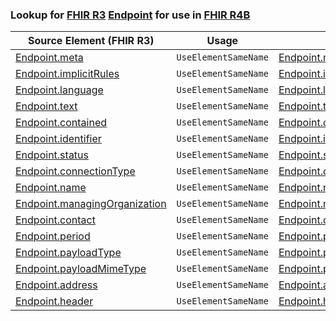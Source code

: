 ### Lookup for [FHIR R3](https://hl7.org/fhir/STU3/) [Endpoint](https://hl7.org/fhir/STU3/Endpoint.html) for use in [FHIR R4B](https://hl7.org/fhir/R4B/)

| Source Element (FHIR R3) | Usage | Target |
| -------------- | ----- | ------ |
| [Endpoint.meta](https://hl7.org/fhir/STU3/Endpoint.html#resource) | `UseElementSameName` | [Endpoint.meta](https://hl7.org/fhir/R4B/Endpoint.html#resource) |
| [Endpoint.implicitRules](https://hl7.org/fhir/STU3/Endpoint.html#resource) | `UseElementSameName` | [Endpoint.implicitRules](https://hl7.org/fhir/R4B/Endpoint.html#resource) |
| [Endpoint.language](https://hl7.org/fhir/STU3/Endpoint.html#resource) | `UseElementSameName` | [Endpoint.language](https://hl7.org/fhir/R4B/Endpoint.html#resource) |
| [Endpoint.text](https://hl7.org/fhir/STU3/Endpoint.html#resource) | `UseElementSameName` | [Endpoint.text](https://hl7.org/fhir/R4B/Endpoint.html#resource) |
| [Endpoint.contained](https://hl7.org/fhir/STU3/Endpoint.html#resource) | `UseElementSameName` | [Endpoint.contained](https://hl7.org/fhir/R4B/Endpoint.html#resource) |
| [Endpoint.identifier](https://hl7.org/fhir/STU3/Endpoint.html#resource) | `UseElementSameName` | [Endpoint.identifier](https://hl7.org/fhir/R4B/Endpoint.html#resource) |
| [Endpoint.status](https://hl7.org/fhir/STU3/Endpoint.html#resource) | `UseElementSameName` | [Endpoint.status](https://hl7.org/fhir/R4B/Endpoint.html#resource) |
| [Endpoint.connectionType](https://hl7.org/fhir/STU3/Endpoint.html#resource) | `UseElementSameName` | [Endpoint.connectionType](https://hl7.org/fhir/R4B/Endpoint.html#resource) |
| [Endpoint.name](https://hl7.org/fhir/STU3/Endpoint.html#resource) | `UseElementSameName` | [Endpoint.name](https://hl7.org/fhir/R4B/Endpoint.html#resource) |
| [Endpoint.managingOrganization](https://hl7.org/fhir/STU3/Endpoint.html#resource) | `UseElementSameName` | [Endpoint.managingOrganization](https://hl7.org/fhir/R4B/Endpoint.html#resource) |
| [Endpoint.contact](https://hl7.org/fhir/STU3/Endpoint.html#resource) | `UseElementSameName` | [Endpoint.contact](https://hl7.org/fhir/R4B/Endpoint.html#resource) |
| [Endpoint.period](https://hl7.org/fhir/STU3/Endpoint.html#resource) | `UseElementSameName` | [Endpoint.period](https://hl7.org/fhir/R4B/Endpoint.html#resource) |
| [Endpoint.payloadType](https://hl7.org/fhir/STU3/Endpoint.html#resource) | `UseElementSameName` | [Endpoint.payloadType](https://hl7.org/fhir/R4B/Endpoint.html#resource) |
| [Endpoint.payloadMimeType](https://hl7.org/fhir/STU3/Endpoint.html#resource) | `UseElementSameName` | [Endpoint.payloadMimeType](https://hl7.org/fhir/R4B/Endpoint.html#resource) |
| [Endpoint.address](https://hl7.org/fhir/STU3/Endpoint.html#resource) | `UseElementSameName` | [Endpoint.address](https://hl7.org/fhir/R4B/Endpoint.html#resource) |
| [Endpoint.header](https://hl7.org/fhir/STU3/Endpoint.html#resource) | `UseElementSameName` | [Endpoint.header](https://hl7.org/fhir/R4B/Endpoint.html#resource) |
